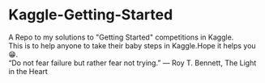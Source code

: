 # Kaggle-Getting-Started
A Repo to my solutions to "Getting Started" competitions in Kaggle.\
This is to help anyone to take their baby steps in Kaggle.Hope it helps you 😁.\
“Do not fear failure but rather fear not trying.” 
― Roy T. Bennett, The Light in the Heart
